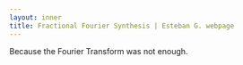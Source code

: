 ```yaml
---
layout: inner
title: Fractional Fourier Synthesis | Esteban G. webpage
---
```


<p>Because the Fourier Transform was not enough.</p>

